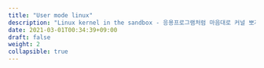 ```yaml
---
title: "User mode linux"
description: "Linux kernel in the sandbox - 응용프로그램처럼 마음대로 커널 뽀개기"
date: 2021-03-01T00:34:39+09:00
draft: false
weight: 2
collapsible: true
---
```


